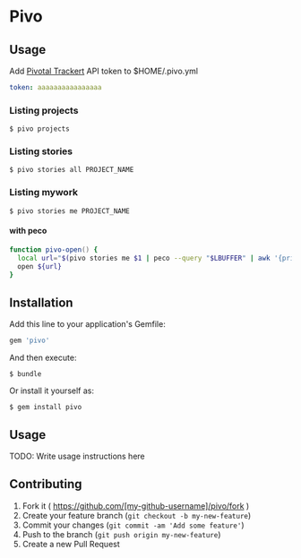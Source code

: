 # Pivo

## Usage

Add [Pivotal Trackert](http://www.pivotaltracker.com/) API token to $HOME/.pivo.yml

```yaml
token: aaaaaaaaaaaaaaaa
```

### Listing projects

```shell
$ pivo projects
```

### Listing stories

```shell
$ pivo stories all PROJECT_NAME
```

### Listing mywork


```shell
$ pivo stories me PROJECT_NAME
```

#### with peco

```zsh
function pivo-open() {
  local url="$(pivo stories me $1 | peco --query "$LBUFFER" | awk '{print $NF}')"
  open ${url}
}
```

## Installation

Add this line to your application's Gemfile:

```ruby
gem 'pivo'
```

And then execute:

    $ bundle

Or install it yourself as:

    $ gem install pivo

## Usage

TODO: Write usage instructions here

## Contributing

1. Fork it ( https://github.com/[my-github-username]/pivo/fork )
2. Create your feature branch (`git checkout -b my-new-feature`)
3. Commit your changes (`git commit -am 'Add some feature'`)
4. Push to the branch (`git push origin my-new-feature`)
5. Create a new Pull Request

